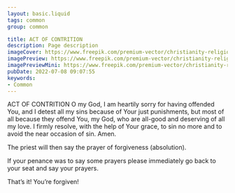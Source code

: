 ```yaml
---
layout: basic.liquid
tags: common
group: common

title: ACT OF CONTRITION
description: Page description
imageCover: https://www.freepik.com/premium-vector/christianity-religion-vector-icon-with-spirituals-pray-with-rising-hands-front-crucifix-arch-christian-catholic-prayers-holy-cross-symbol-faith-religious-emblem-white-background_23831898.htm
imagePreview: https://www.freepik.com/premium-vector/christianity-religion-vector-icon-with-spirituals-pray-with-rising-hands-front-crucifix-arch-christian-catholic-prayers-holy-cross-symbol-faith-religious-emblem-white-background_23831898.htm
imagePreviewMini: https://www.freepik.com/premium-vector/christianity-religion-vector-icon-with-spirituals-pray-with-rising-hands-front-crucifix-arch-christian-catholic-prayers-holy-cross-symbol-faith-religious-emblem-white-background_23831898.htm
pubDate: 2022-07-08 09:07:55
keywords:
- Common
---
```


ACT OF CONTRITION
O my God, I am heartily sorry for having offended You, and I detest all my sins because of Your just punishments, but most of all because they offend You, my God, who are all-good and deserving of all my love.  I firmly resolve, with the help of Your grace, to sin no more and to avoid the near occasion of sin.  Amen.

The priest will then say the prayer of forgiveness (absolution).

If your penance was to say some prayers please immediately go back to your seat and say your prayers.

That’s it!  You’re forgiven!
